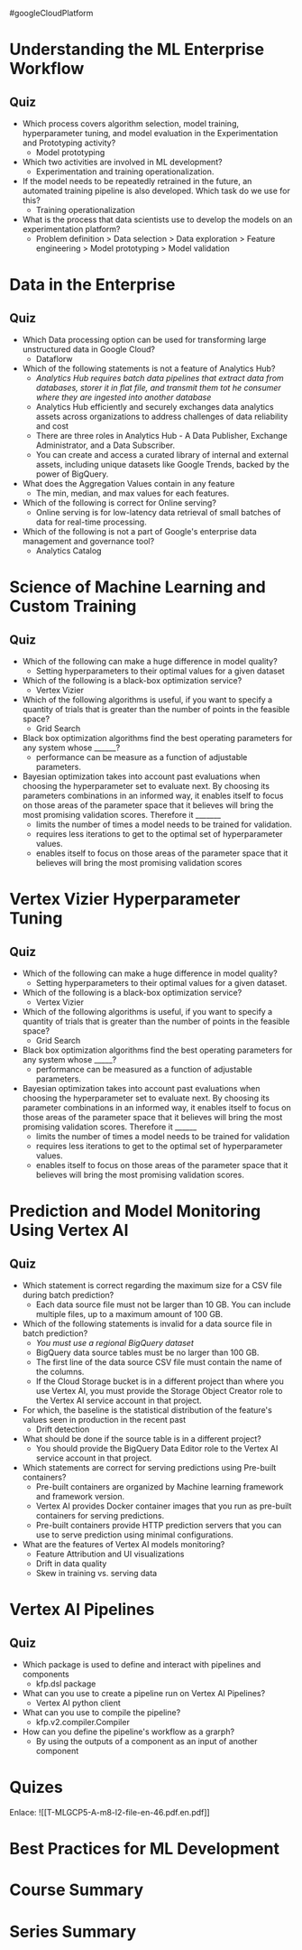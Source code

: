 #googleCloudPlatform 
# Understanding the ML Enterprise Workflow
## Quiz
* Which process covers algorithm selection, model training, hyperparameter tuning, and model evaluation in the Experimentation and Prototyping activity?
	* Model prototyping
* Which two activities are involved in ML development?
	* Experimentation and training operationalization.
* If the model needs to be repeatedly retrained in the future, an automated training pipeline is also developed. Which task do we use for this?
	* Training operationalization
* What is the process that data scientists use to develop the models on an experimentation platform?
	* Problem definition > Data selection > Data exploration > Feature engineering > Model prototyping > Model validation
# Data in the Enterprise
## Quiz
* Which Data processing option can be used for transforming large unstructured data in Google Cloud?
	* Dataflorw
* Which of the following statements is not a feature of Analytics Hub?
	* *Analytics Hub requires batch data pipelines that extract data from databases, storer it in flat file, and transmit them tot he consumer where they are ingested into another database*
	* Analytics Hub efficiently and securely exchanges data analytics assets across organizations to address challenges of data reliability and cost
	* There are three roles in Analytics Hub - A Data Publisher, Exchange Administrator, and a Data Subscriber.
	* You can create and access a curated library of internal and external assets, including unique datasets like Google Trends, backed by the power of BigQuery.
* What does the Aggregation Values contain in any feature
	* The min, median, and max values for each features.
* Which of the following is correct for Online serving?
	* Online serving is for low-latency data retrieval of small batches of data for real-time processing.
* Which of the following is not a part of Google's enterprise data management and governance tool?
	* Analytics Catalog
# Science of Machine Learning and Custom Training
## Quiz
* Which of the following can make a huge difference in model quality?
	* Setting hyperparameters to their optimal values for a given dataset
* Which of the following is a black-box optimization service?
	* Vertex Vizier
* Which of the following algorithms is useful, if you want to specify a quantity of trials that is greater than the number of points in the feasible space?
	* Grid Search
* Black box optimization algorithms find the best operating parameters for any system whose ______?
	* performance can be measure as a function of adjustable parameters.
* Bayesian optimization takes into account past evaluations when choosing the hyperparameter set to evaluate next. By choosing its parameters combinations in an informed way, it enables itself to focus on those areas of the parameter space that it believes will bring the most promising validation scores. Therefore it _______
	* limits the number of times a model needs to be trained for validation.
	* requires less iterations to get to the optimal set of hyperparameter values.
	* enables itself to focus on those areas of the parameter space that it believes will bring the most promising validation scores

# Vertex Vizier Hyperparameter Tuning
## Quiz
* Which of the following can make a huge difference in model quality?
	* Setting hyperparameters to their optimal values for a given dataset.
* Which of the following is a black-box optimization service?
	* Vertex Vizier
* Which of the following algorithms is useful, if you want to specify a quantity of trials that is greater than the number of points in the feasible space?
	* Grid Search
* Black box optimization algorithms find the best operating parameters for any system whose _____?
	* performance can be measured as a function of adjustable parameters.
* Bayesian optimization takes into account past evaluations when choosing the hyperparameter set to evaluate next. By choosing its parameter combinations in an informed way, it enables itself to focus on those areas of the parameter space that it believes will bring the most promising validation scores. Therefore it ______
	* limits the number of times a model needs to be trained for validation
	* requires less iterations to get to the optimal set of hyperparameter values.
	* enables itself to focus on those areas of the parameter space that it believes will bring the most promising validation scores.

# Prediction and Model Monitoring Using Vertex AI
## Quiz
* Which statement is correct regarding the maximum size for a CSV file during batch prediction?
	* Each data source file must not be larger than 10 GB. You can include multiple files, up to a maximum amount of 100 GB.
* Which of the following statements is invalid for a data source file in batch prediction?
	* *You must use a regional BigQuery dataset*
	* BigQuery data source tables must be no larger than 100 GB.
	* The first line of the data source CSV file must contain the name of the columns.
	* If the Cloud Storage bucket is in a different project than where you use Vertex AI, you must provide the Storage Object Creator role to the Vertex AI service account in that project.
* For which, the baseline is the statistical distribution of the feature's values seen in production in the recent past
	* Drift detection
* What should be done if the source table is in a different project?
	* You should provide the BigQuery Data Editor role to the Vertex AI service account in that project.
* Which statements are correct for serving predictions using Pre-built containers?
	* Pre-built containers are organized by Machine learning framework and framework version.
	* Vertex AI provides Docker container images that you run as pre-built containers for serving predictions.
	* Pre-built containers provide HTTP prediction servers that you can use to serve prediction using minimal configurations.
* What are the features of Vertex AI models monitoring?
	* Feature Attribution and UI visualizations
	* Drift in data quality
	* Skew in training vs. serving data
# Vertex AI Pipelines
## Quiz 
* Which package is used to define and interact with pipelines and components
	* kfp.dsl package
* What can you use to create a pipeline run on Vertex AI Pipelines?
	* Vertex AI python client
* What can you use to compile the pipeline?
	* kfp.v2.compiler.Compiler
* How can you define the pipeline's workflow as a grarph?
	* By using the outputs of a component as an input of another component
# Quizes
Enlace: ![[T-MLGCP5-A-m8-l2-file-en-46.pdf.en.pdf]]
# Best Practices for ML Development
# Course Summary
# Series Summary